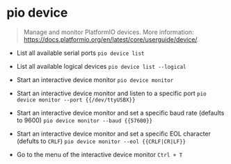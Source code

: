 # pio device
> Manage and monitor PlatformIO devices.
> More information: <https://docs.platformio.org/en/latest/core/userguide/device/>.

- List all available serial ports
`pio device list`

- List all available logical devices
`pio device list --logical`

- Start an interactive device monitor
`pio device monitor`

- Start an interactive device monitor and listen to a specific port
`pio device monitor --port {{/dev/ttyUSBX}}`

- Start an interactive device monitor and set a specific baud rate (defaults to 9600)
`pio device monitor --baud {{57600}}`

- Start an interactive device monitor and set a specific EOL character (defults to `CRLF`)
`pio device monitor --eol {{CRLF|CR|LF}}`

- Go to the menu of the interactive device monitor
`Ctrl + T`
